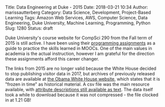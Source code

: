 Title: Data Engineering at Duke - 2015
Date: 2018-03-21 10:34
Author: marissautterberg
Category: Data Science, Development, Project-Based Learning
Tags: Amazon Web Services, AWS, Computer Science, Data Engineering, Duke University, Machine Learning, Programming, Python
Slug: 1280
Status: draft

Duke University's course website for CompSci 290 from the Fall term of
2015 is still active. I have been using their [programming
assignments](https://www2.cs.duke.edu/courses/fall15/compsci290.1/project.html)
as a guide to practice the skills learned in MOOCs. One of the main
values in academia is the actual instruction, however I am grateful for
the direction these assignments afford this career changer.

The links from 2015 are no longer valid because the White House decided
to stop publishing visitor data in 2017, but archives of previously
released data are available at [the Obama White House
website](https://obamawhitehouse.archives.gov/goodgovernment/tools/visitor-records),
which states that it is "frozen in time" as historical material. A csv
file was the main resource available, with [attribute descriptions still
available as
text](https://obamawhitehouse.archives.gov/files/disclosures/visitors/WhiteHouse-WAVES-Key-1209.txt).
The data itself took a while to download because it was not compressed -
the file clocked in at 1.21 GB!
